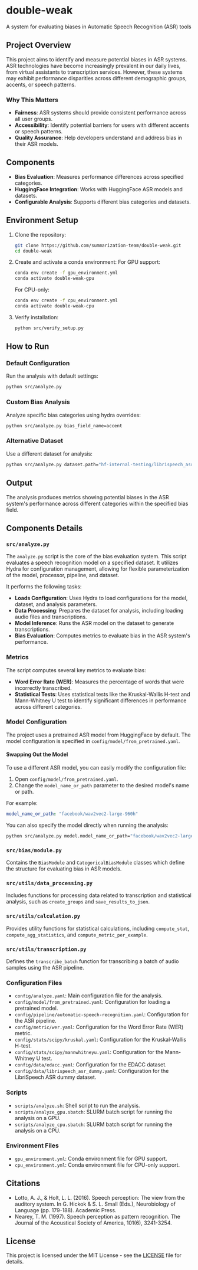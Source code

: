 # double-weak
A system for evaluating biases in Automatic Speech Recognition (ASR) tools

## Project Overview
This project aims to identify and measure potential biases in ASR systems. ASR technologies have become increasingly prevalent in our daily lives, from virtual assistants to transcription services. However, these systems may exhibit performance disparities across different demographic groups, accents, or speech patterns.

### Why This Matters
- **Fairness**: ASR systems should provide consistent performance across all user groups.
- **Accessibility**: Identify potential barriers for users with different accents or speech patterns.
- **Quality Assurance**: Help developers understand and address bias in their ASR models.

## Components
- **Bias Evaluation**: Measures performance differences across specified categories.
- **HuggingFace Integration**: Works with HuggingFace ASR models and datasets.
- **Configurable Analysis**: Supports different bias categories and datasets.

## Environment Setup
1. Clone the repository:
    ```bash
    git clone https://github.com/summarization-team/double-weak.git
    cd double-weak
    ```

2. Create and activate a conda environment:
    For GPU support:
    ```bash
    conda env create -f gpu_environment.yml
    conda activate double-weak-gpu
    ```

    For CPU-only:
    ```bash
    conda env create -f cpu_environment.yml
    conda activate double-weak-cpu
    ```

3. Verify installation:
    ```bash
    python src/verify_setup.py
    ```

## How to Run

### Default Configuration
Run the analysis with default settings:
```bash
python src/analyze.py
```

### Custom Bias Analysis
Analyze specific bias categories using hydra overrides:
```bash
python src/analyze.py bias_field_name=accent
```

### Alternative Dataset
Use a different dataset for analysis:
```bash
python src/analyze.py dataset.path="hf-internal-testing/librispeech_asr_dummy" dataset.split=validation bias_field_name=chapter_id
```

## Output
The analysis produces metrics showing potential biases in the ASR system's performance across different categories within the specified bias field.

## Components Details

### `src/analyze.py`
The `analyze.py` script is the core of the bias evaluation system. This script evaluates a speech recognition model on a specified dataset. It utilizes Hydra for configuration management, allowing for flexible parameterization of the model, processor, pipeline, and dataset.

 It performs the following tasks:
- **Loads Configuration**: Uses Hydra to load configurations for the model, dataset, and analysis parameters.
- **Data Processing**: Prepares the dataset for analysis, including loading audio files and transcriptions.
- **Model Inference**: Runs the ASR model on the dataset to generate transcriptions.
- **Bias Evaluation**: Computes metrics to evaluate bias in the ASR system's performance.

### Metrics
The script computes several key metrics to evaluate bias:
- **Word Error Rate (WER)**: Measures the percentage of words that were incorrectly transcribed.
- **Statistical Tests**: Uses statistical tests like the Kruskal-Wallis H-test and Mann-Whitney U test to identify significant differences in performance across different categories.

### Model Configuration
The project uses a pretrained ASR model from HuggingFace by default. The model configuration is specified in `config/model/from_pretrained.yaml`. 

#### Swapping Out the Model
To use a different ASR model, you can easily modify the configuration file:
1. Open `config/model/from_pretrained.yaml`.
2. Change the `model_name_or_path` parameter to the desired model's name or path.

For example:
```yaml
model_name_or_path: "facebook/wav2vec2-large-960h"
```

You can also specify the model directly when running the analysis:
```bash
python src/analyze.py model.model_name_or_path="facebook/wav2vec2-large-960h"
```

### `src/bias/module.py`
Contains the `BiasModule` and `CategoricalBiasModule` classes which define the structure for evaluating bias in ASR models.

### `src/utils/data_processing.py`
Includes functions for processing data related to transcription and statistical analysis, such as `create_groups` and `save_results_to_json`.

### `src/utils/calculation.py`
Provides utility functions for statistical calculations, including `compute_stat`, `compute_agg_statistics`, and `compute_metric_per_example`.

### `src/utils/transcription.py`
Defines the `transcribe_batch` function for transcribing a batch of audio samples using the ASR pipeline.

### Configuration Files
- `config/analyze.yaml`: Main configuration file for the analysis.
- `config/model/from_pretrained.yaml`: Configuration for loading a pretrained model.
- `config/pipeline/automatic-speech-recognition.yaml`: Configuration for the ASR pipeline.
- `config/metric/wer.yaml`: Configuration for the Word Error Rate (WER) metric.
- `config/stats/scipy/kruskal.yaml`: Configuration for the Kruskal-Wallis H-test.
- `config/stats/scipy/mannwhitneyu.yaml`: Configuration for the Mann-Whitney U test.
- `config/data/edacc.yaml`: Configuration for the EDACC dataset.
- `config/data/librispeech_asr_dummy.yaml`: Configuration for the LibriSpeech ASR dummy dataset.

### Scripts
- `scripts/analyze.sh`: Shell script to run the analysis.
- `scripts/analyze_gpu.sbatch`: SLURM batch script for running the analysis on a GPU.
- `scripts/analyze_cpu.sbatch`: SLURM batch script for running the analysis on a CPU.

### Environment Files
- `gpu_environment.yml`: Conda environment file for GPU support.
- `cpu_environment.yml`: Conda environment file for CPU-only support.

## Citations
- Lotto, A. J., & Holt, L. L. (2016). Speech perception: The view from the auditory system. In G. Hickok & S. L. Small (Eds.), Neurobiology of Language (pp. 179-188). Academic Press.
- Nearey, T. M. (1997). Speech perception as pattern recognition. The Journal of the Acoustical Society of America, 101(6), 3241-3254.

## License
This project is licensed under the MIT License - see the [LICENSE](LICENSE) file for details.

